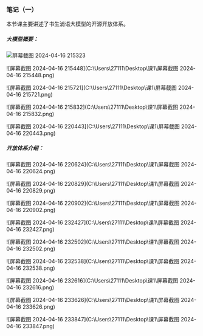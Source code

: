 ### 笔记（一）



本节课主要讲述了书生浦语大模型的开源开放体系。

##### 大模型概要：

![屏幕截图 2024-04-16 215323]((https://github.com/wozhendehaokaixin/InternLM2/blob/main/png/%E8%AF%BE1/%E5%B1%8F%E5%B9%95%E6%88%AA%E5%9B%BE%202024-04-16%20215323.png))

![屏幕截图 2024-04-16 215448](C:\Users\27111\Desktop\课1\屏幕截图 2024-04-16 215448.png)

![屏幕截图 2024-04-16 215721](C:\Users\27111\Desktop\课1\屏幕截图 2024-04-16 215721.png)

![屏幕截图 2024-04-16 215832](C:\Users\27111\Desktop\课1\屏幕截图 2024-04-16 215832.png)

![屏幕截图 2024-04-16 220443](C:\Users\27111\Desktop\课1\屏幕截图 2024-04-16 220443.png)

##### 开放体系介绍：

![屏幕截图 2024-04-16 220624](C:\Users\27111\Desktop\课1\屏幕截图 2024-04-16 220624.png)

![屏幕截图 2024-04-16 220829](C:\Users\27111\Desktop\课1\屏幕截图 2024-04-16 220829.png)

![屏幕截图 2024-04-16 220902](C:\Users\27111\Desktop\课1\屏幕截图 2024-04-16 220902.png)

![屏幕截图 2024-04-16 232427](C:\Users\27111\Desktop\课1\屏幕截图 2024-04-16 232427.png)

![屏幕截图 2024-04-16 232502](C:\Users\27111\Desktop\课1\屏幕截图 2024-04-16 232502.png)

![屏幕截图 2024-04-16 232538](C:\Users\27111\Desktop\课1\屏幕截图 2024-04-16 232538.png)

![屏幕截图 2024-04-16 232616](C:\Users\27111\Desktop\课1\屏幕截图 2024-04-16 232616.png)

![屏幕截图 2024-04-16 233626](C:\Users\27111\Desktop\课1\屏幕截图 2024-04-16 233626.png)

![屏幕截图 2024-04-16 233847](C:\Users\27111\Desktop\课1\屏幕截图 2024-04-16 233847.png)
